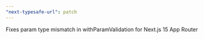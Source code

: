 ```yaml
---
"next-typesafe-url": patch
---
```


Fixes param type mismatch in withParamValidation for Next.js 15 App Router
